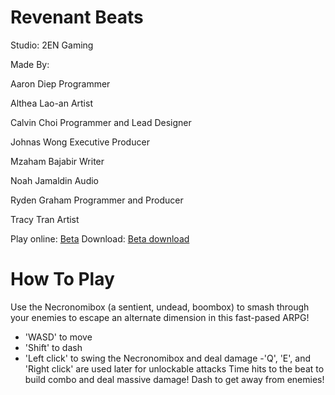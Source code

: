 # Revenant Beats
Studio: 2EN Gaming



Made By:

Aaron Diep       Programmer

Althea Lao-an    Artist

Calvin Choi      Programmer and Lead Designer

Johnas Wong      Executive Producer

Mzaham Bajabir   Writer

Noah Jamaldin    Audio

Ryden Graham     Programmer and Producer

Tracy Tran       Artist



Play online: [Beta](/Beta/index.html)
Download: [Beta download](Beta.zip)

# How To Play
Use the Necronomibox (a sentient, undead, boombox) to smash through your enemies to escape an alternate dimension in this fast-pased ARPG!
- 'WASD' to move
- 'Shift' to dash
- 'Left click' to swing the Necronomibox and deal damage
-'Q', 'E', and 'Right click' are used later for unlockable attacks
Time hits to the beat to build combo and deal massive damage!
Dash to get away from enemies!
